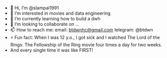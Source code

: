 - 👋 Hi, I’m @slampai1991
- 👀 I’m interested in movies and data engineering
- 🌱 I’m currently learning how to build a dwh
- 💞️ I’m looking to collaborate on ...
- 📫 How to reach me:
  email: btdwnhc@gmail.com
  telegram: @btdwn
- ⚡ Fun fact: When I was 12 y.o., I got sick and I watched The Lord of the Rings: The Fellowship of the Ring movie four times a day for two weeks.
- And every single time it was like FIRST!

<!---
slampai1991/slampai1991 is a ✨ special ✨ repository because its `README.md` (this file) appears on your GitHub profile.
You can click the Preview link to take a look at your changes.
--->
